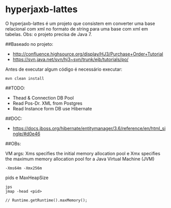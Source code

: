 # hyperjaxb-lattes

O hyperjaxb-lattes é um projeto que consistem em converter uma base relacional com xml no formato de string para uma base com xml em tabelas. Obs: o projeto precisa de Java 7.  

##Baseado no projeto: 

- http://confluence.highsource.org/display/HJ3/Purchase+Order+Tutorial
- https://svn.java.net/svn/hj3~svn/trunk/ejb/tutorials/po/

Antes de executar algum código é necessário executar: 

```
mvn clean install
```

##TODO:

-  Thead & Connection DB Pool
-  Read Pos-Dr. XML from Postgres
-  Read Instance form DB use Hibernate

##DOC:

- https://docs.jboss.org/hibernate/entitymanager/3.6/reference/en/html_single/#d0e46

##OBs:

VM args: Xms specifies the initial memory allocation pool e Xmx specifies the maximum memory allocation pool for a Java Virtual Machine (JVM)

```
-Xms64m -Xmx256m
```

pids e MaxHeapSize 
```
jps
jmap -head <pid>

// Runtime.getRuntime().maxMemory();
```
